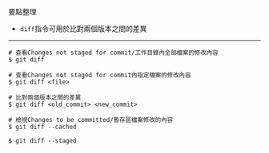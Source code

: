 要點整理
- `diff`指令可用於比對兩個版本之間的差異

---

```
# 查看Changes not staged for commit/工作目錄內全部檔案的修改內容
$ git diff
```

```
# 查看Changes not staged for commit內指定檔案的修改內容
$ git diff <file>
```

```
# 比對兩個版本之間的差異
$ git diff <old_commit> <new_commit>
```

```
# 檢視Changes to be committed/暫存區檔案修改的內容
$ git diff --cached

$ git diff --staged
```